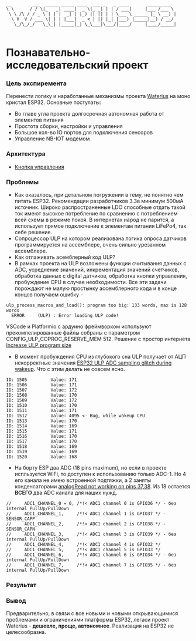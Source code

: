 ```
__        ___  _____ _____ ____  ___ _   _ ____       _________  
\ \      / / \|_   _| ____|  _ \|_ _| | | / ___|     |___ /___ \ 
 \ \ /\ / / _ \ | | |  _| | |_) || || | | \___ \ _____ |_ \ __) |
  \ V  V / ___ \| | | |___|  _ < | || |_| |___) |_____|__) / __/ 
   \_/\_/_/   \_\_| |_____|_| \_\___|\___/|____/     |____/_____|
   
```
# Познавательно-исследовательский проект

### Цель экспиремента
Перенести логику и наработанные механизмы проекта [Waterius](https://github.com/dontsovcmc/waterius) на моно кристал ESP32.
Основные постулаты:
- Во главе угла проекта долгосрочная автономная работа от элементов питания
- Простота сборки, настройки и управления
- Большое кол-во IO портов для подключения сенсоров
- Управление NB-IOT модемом

### Архитектура
- [Кнопка управления](https://github.com/OloloevReal/Waterius32/blob/master/BUTTON.md)

### Проблемы
- Как оказалось, при детальном погружении в тему, не понятно чем питать ESP32. Рекомендации разработчиков 3.3в минимум 500мА источник. Широко распространенные LDO способные отдать такой ток имеют высокое потребление по сравнению с потреблением всей схемы в режиме покоя. В интернетах народ не парится, а использует прямое подключение к элементам питания LiFePo4, так себе решение.
- Сопроцессор ULP на котором реализована логика опроса датчиков программируется на ассемблере, очень сильно урезанном ассемблере.
- Как отлаживать асемблерный код ULP?
- В рамках проекта на ULP возложены функции считывания данных с ADC, усреднение значений, инкрементация значений счетчиков, обработка данных с digital датчиков, обработка кнопки управления, пробуждение CPU в случае необходимости. Все эти задачи порождают не малую простынку ассемблерного кода и в конце концов получаем ошибку - 

```
ulp_process_macros_and_load(): program too big: 133 words, max is 128 words
  ERROR     (ULP) : Error loading ULP code!
```

VSCode и Platformio с ардуино фреймворком используют прекомпелированные файлы собраны с параметром CONFIG_ULP_COPROC_RESERVE_MEM 512. Решение с простор интернета [Increase ULP program size](https://www.esp32.com/viewtopic.php?t=7023)

- В момент пробуждения CPU из глубокого сна ULP получает от АЦП некорректные значения [ESP32 ULP ADC sampling glitch during wakeup](https://esp32.com/viewtopic.php?t=7105). Что с этим делать не совсем ясно.

```
ID: 1505         Value: 171
ID: 1506         Value: 171
ID: 1507         Value: 172
ID: 1508         Value: 170
ID: 1509         Value: 172
ID: 1510         Value: 170
ID: 1511         Value: 171
ID: 1512         Value: 4095 <- Bug, while wakeup CPU
ID: 1513         Value: 170
ID: 1514         Value: 169
ID: 1515         Value: 171
ID: 1516         Value: 170
ID: 1517         Value: 170
ID: 1518         Value: 169
ID: 1519         Value: 169
ID: 1520         Value: 168
```

- На борту ESP два ADC (18 pins maximum), но если в проекте испльзуется WiFi, то доступен к использованию только ADC-1. Но 4 его канала не имею встроенной подтяжки, а 2 заняты конденсаторами [analogRead not working on pins 37,38](https://github.com/espressif/arduino-esp32/issues/397). Из 18 остается **ВСЕГО** два ADC канала для наших нужд.
```
//     ADC1_CHANNEL_0 = 0, /*!< ADC1 channel 0 is GPIO36 */ - без internal PullUp/PullDown
//     ADC1_CHANNEL_1,     /*!< ADC1 channel 1 is GPIO37 */ - SENSOR_CAPP
//     ADC1_CHANNEL_2,     /*!< ADC1 channel 2 is GPIO38 */ - SENSOR_CAPN
//     ADC1_CHANNEL_3,     /*!< ADC1 channel 3 is GPIO39 */ - без internal PullUp/PullDown
//     ADC1_CHANNEL_4,     /*!< ADC1 channel 4 is GPIO32 */
//     ADC1_CHANNEL_5,     /*!< ADC1 channel 5 is GPIO33 */
//     ADC1_CHANNEL_6,     /*!< ADC1 channel 6 is GPIO34 */ - без internal PullUp/PullDown
//     ADC1_CHANNEL_7,     /*!< ADC1 channel 7 is GPIO35 */ - без internal PullUp/PullDown
```

### Результат

### Вывод
Предварительно, в связи с все новыми и новыми открывающимися проблемами и ограничениями платформы ESP32, легаси проект Waterius -  **дешевле, проще, автономнее**. Реализация на ESP32 не целесообразна.
